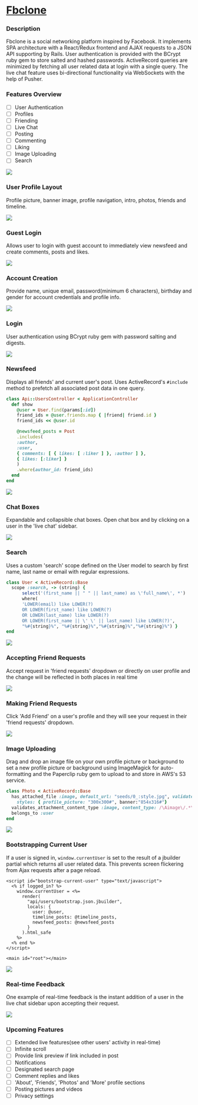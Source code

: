 # [Fbclone][fbclone]
[fbclone]: http:fbclone.site


### Description
Fbclone is a social networking platform inspired by Facebook. It implements SPA architecture with a React/Redux frontend and AJAX requests to a JSON API supporting by Rails. User authentication is provided with the BCrypt ruby gem to store salted and hashed passwords. ActiveRecord queries are minimized by fetching all user related data at login with a single query. The live chat feature uses bi-directional functionality via WebSockets with the help of Pusher.

### Features Overview
- [ ] User Authentication
- [ ] Profiles
- [ ] Friending
- [ ] Live Chat
- [ ] Posting
- [ ] Commenting
- [ ] Liking
- [ ] Image Uploading
- [ ] Search

![](docs/screenshots/overview.PNG)

### User Profile Layout
Profile picture, banner image, profile navigation, intro, photos, friends and timeline.

![](docs/screenshots/user.PNG)

### Guest Login
Allows user to login with guest account to immediately view newsfeed and create comments, posts and likes.

![](docs/gifs/1.gif)

### Account Creation
Provide name, unique email, password(minimum 6 characters), birthday and gender for account credentials and profile info.

![](docs/gifs/2.gif)

### Login
User authentication using BCrypt ruby gem with password salting and digests.

![](docs/gifs/3.gif)

### Newsfeed
Displays all friends' and current user's post. Uses ActiveRecord's ```#include``` method to prefetch all associated post data in one query.
```ruby
class Api::UsersController < ApplicationController
  def show
    @user = User.find(params[:id])
    friend_ids = @user.friends.map { |friend| friend.id }
    friend_ids << @user.id

    @newsfeed_posts = Post
    .includes(
    :author,
    :user,
    { comments: [ { likes: [ :liker ] }, :author ] },
    { likes: [:liker] }
    )
    .where(author_id: friend_ids)
  end
end
```


![](docs/screenshots/newsfeed.PNG)

### Chat Boxes
Expandable and collapsible chat boxes. Open chat box and by clicking on a user in the 'live chat' sidebar.

![](docs/gifs/4.gif)

### Search
Uses a custom 'search' scope defined on the User model to search by first name, last name or email with regular expressions.
```ruby
class User < ActiveRecord::Base
  scope :search, -> (string) {
      select('(first_name || " " || last_name) as \'full_name\', *')
      where(
      'LOWER(email) like LOWER(?)
      OR LOWER(first_name) like LOWER(?)
      OR LOWER(last_name) like LOWER(?)
      OR LOWER(first_name || \' \' || last_name) like LOWER(?)',
      "%#{string}%", "%#{string}%","%#{string}%","%#{string}%") }
end
```

![](docs/screenshots/search.PNG)

### Accepting Friend Requests
Accept request in 'friend requests' dropdown or directly on user profile and the change will be reflected in both places in real time

![](docs/gifs/6.gif)

### Making Friend Requests
Click 'Add Friend' on a user's profile and they will see your request in their 'friend requests' dropdown.

![](docs/gifs/7.gif)

### Image Uploading
Drag and drop an image file on your own profile picture or background to set a new profile picture or background using ImageMagick for auto-formatting and the Paperclip ruby gem to upload to and store in AWS's S3 service.

```ruby
class Photo < ActiveRecord::Base
  has_attached_file :image, default_url: "seeds/0_:style.jpg", validate_media_type: false,
    styles: { profile_picture: "300x300#", banner:"854x316#"}
  validates_attachment_content_type :image, content_type: /\Aimage\/.*\Z/
  belongs_to :user
end
```

![](docs/gifs/8.gif)

### Bootstrapping Current User
If a user is signed in, ```window.currentUser``` is set to the result of a jbuilder partial which returns all user related data. This prevents screen flickering from Ajax requests after a page reload.
```html+erb
<script id="bootstrap-current-user" type="text/javascript">
  <% if logged_in? %>
  	window.currentUser = <%=
      render(
        "api/users/bootstrap.json.jbuilder",
        locals: {
          user: @user,
          timeline_posts: @timeline_posts,
          newsfeed_posts: @newsfeed_posts
        }
      ).html_safe
    %>
  <% end %>
</script>

<main id="root"></main>
```

![](docs/gifs/9.gif)

### Real-time Feedback
One example of real-time feedback is the instant addition of a user in the live chat sidebar upon accepting their request.

![](docs/gifs/10.gif)


### Upcoming Features
- [ ] Extended live features(see other users' activity in real-time)
- [ ] Infinite scroll
- [ ] Provide link preview if link included in post
- [ ] Notifications
- [ ] Designated search page
- [ ] Comment replies and likes
- [ ] 'About', 'Friends', 'Photos' and 'More' profile sections
- [ ] Posting pictures and videos
- [ ] Privacy settings
